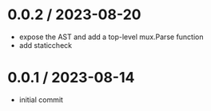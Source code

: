# 0.0.2 / 2023-08-20

- expose the AST and add a top-level mux.Parse function
- add staticcheck

# 0.0.1 / 2023-08-14

- initial commit
